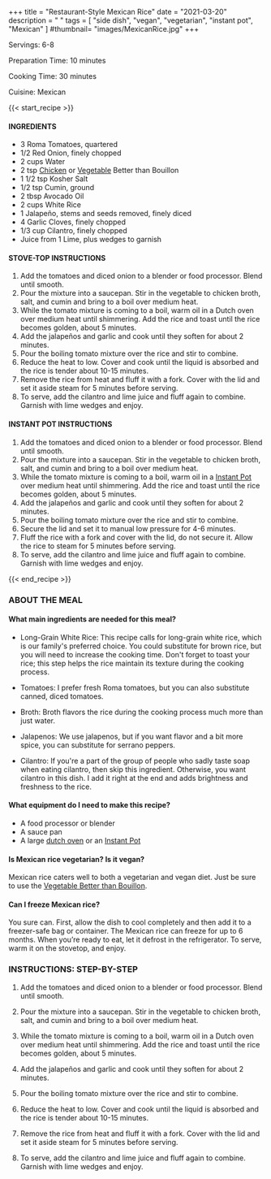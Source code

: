+++
title = "Restaurant-Style Mexican Rice"
date = "2021-03-20"
description = " "
tags = [
    "side dish",
    "vegan",
    "vegetarian",
    "instant pot",
    "Mexican"
]
#thumbnail= "images/MexicanRice.jpg"
+++

Servings: 6-8 <!--more-->

Preparation Time: 10 minutes 

Cooking Time: 30 minutes 

Cuisine: Mexican 

{{< start_recipe >}}

#### INGREDIENTS 

* 3 Roma Tomatoes, quartered
* 1/2 Red Onion, finely chopped
* 2 cups Water
* 2 tsp [Chicken](https://amzn.to/3s2fa9M) or [Vegetable](https://amzn.to/31eZDI9) Better than Bouillon 
* 1 1/2 tsp Kosher Salt
* 1/2 tsp Cumin, ground
* 2 tbsp Avocado Oil 
* 2 cups White Rice
* 1 Jalapeño, stems and seeds removed, finely diced
* 4 Garlic Cloves, finely chopped
* 1/3 cup Cilantro, finely chopped
* Juice from 1 Lime, plus wedges to garnish 
  
#### STOVE-TOP INSTRUCTIONS 

1. Add the tomatoes and diced onion to a blender or food processor. Blend until smooth. 
2. Pour the mixture into a saucepan. Stir in the vegetable to chicken broth, salt, and cumin and bring to a boil over medium heat.
3. While the tomato mixture is coming to a boil, warm oil in a Dutch oven over medium heat until shimmering. Add the rice and toast until the rice becomes golden, about 5 minutes. 
4. Add the jalapeños and garlic and cook until they soften for about 2 minutes. 
5. Pour the boiling tomato mixture over the rice and stir to combine. 
6. Reduce the heat to low. Cover and cook until the liquid is absorbed and the rice is tender about 10-15 minutes. 
7. Remove the rice from heat and fluff it with a fork. Cover with the lid and set it aside steam for 5 minutes before serving. 
8. To serve, add the cilantro and lime juice and fluff again to combine. Garnish with lime wedges and enjoy.  

#### INSTANT POT INSTRUCTIONS

1. Add the tomatoes and diced onion to a blender or food processor. Blend until smooth. 
2. Pour the mixture into a saucepan. Stir in the vegetable to chicken broth, salt, and cumin and bring to a boil over medium heat.
3. While the tomato mixture is coming to a boil, warm oil in a [Instant Pot](https://amzn.to/3rRWIjZ) over medium heat until shimmering. Add the rice and toast until the rice becomes golden, about 5 minutes. 
4. Add the jalapeños and garlic and cook until they soften for about 2 minutes. 
5. Pour the boiling tomato mixture over the rice and stir to combine. 
6. Secure the lid and set it to manual low pressure for 4-6 minutes.
7. Fluff the rice with a fork and cover with the lid, do not secure it. Allow the rice to steam for 5 minutes before serving. 
8. To serve, add the cilantro and lime juice and fluff again to combine. Garnish with lime wedges and enjoy. 

{{< end_recipe >}}

### ABOUT THE MEAL

#### What main ingredients are needed for this meal?

* Long-Grain White Rice: This recipe calls for long-grain white rice, which is our family's preferred choice. You could substitute for brown rice, but you will need to increase the cooking time. Don't forget to toast your rice; this step helps the rice maintain its texture during the cooking process. 

* Tomatoes: I prefer fresh Roma tomatoes, but you can also substitute canned, diced tomatoes. 

* Broth: Broth flavors the rice during the cooking process much more than just water. 

* Jalapenos: We use jalapenos, but if you want flavor and a bit more spice, you can substitute for serrano peppers. 

* Cilantro: If you're a part of the group of people who sadly taste soap when eating cilantro, then skip this ingredient. Otherwise, you want cilantro in this dish. I add it right at the end and adds brightness and freshness to the rice. 

#### What equipment do I need to make this recipe?

* A food processor or blender 
* A sauce pan
* A large [dutch oven](https://amzn.to/38xuVO8) or an [Instant Pot](https://amzn.to/3rRWIjZ)

#### Is Mexican rice vegetarian? Is it vegan?

Mexican rice caters well to both a vegetarian and vegan diet. Just be sure to use the [Vegetable Better than Bouillon](https://amzn.to/31eZDI9). 

#### Can I freeze Mexican rice? 

You sure can. First, allow the dish to cool completely and then add it to a freezer-safe bag or container. The Mexican rice can freeze for up to 6 months. When you’re ready to eat, let it defrost in the refrigerator. To serve, warm it on the stovetop, and enjoy. 

### INSTRUCTIONS: STEP-BY-STEP 

1. Add the tomatoes and diced onion to a blender or food processor. Blend until smooth. 


2. Pour the mixture into a saucepan. Stir in the vegetable to chicken broth, salt, and cumin and bring to a boil over medium heat.


3. While the tomato mixture is coming to a boil, warm oil in a Dutch oven over medium heat until shimmering. Add the rice and toast until the rice becomes golden, about 5 minutes. 


4. Add the jalapeños and garlic and cook until they soften for about 2 minutes. 
5. Pour the boiling tomato mixture over the rice and stir to combine. 


6. Reduce the heat to low. Cover and cook until the liquid is absorbed and the rice is tender about 10-15 minutes. 
7. Remove the rice from heat and fluff it with a fork. Cover with the lid and set it aside steam for 5 minutes before serving. 
8. To serve, add the cilantro and lime juice and fluff again to combine. Garnish with lime wedges and enjoy.  



